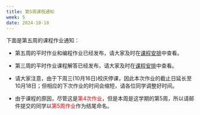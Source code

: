 ```yaml
---
title: 第5周课程通知
week: 5
date: 2024-10-10
---
```


下面是第五周的课程作业通知：

- 第五周的平时作业和编程作业已经发布，请大家及时在[课程安排](../schedule)中查看。

- 第三周的平时作业课程解答已经发布，请大家及时在[课程安排](../schedule)中查看。

- 请大家注意，由于下周三(10月16日)校庆停课，因此本次作业的截止日延长至10月18日；但相应的下次作业的时间会缩短，请各位同学调整好时间。

- 由于课程的原因，尽管这是<font color="#dd0000">第4次作业</font>，但是本周是这学期的第5周，所以请邮件提交的同学以<font color="#dd0000">第5周作业</font>作为结尾命名。